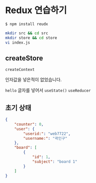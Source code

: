 # Redux 연습하기

```sh
$ npm install reudx
```

```sh
mkdir src && cd src
mkdir store && cd store
vi index.js
```

## createStore

`createContext`

인자값을 넣은적이 없었습니다.

`hello` 글자를 넣어서
`useState()`
`useReducer`

## 초기 상태

```json
{
    "counter": 0,
    "user": {
        "userid:": "web7722",
        "username:": "곽인구"
    },
    "board": [
        {
            "id": 1,
            "subject": "board 1"
        }
    ]
}
```
